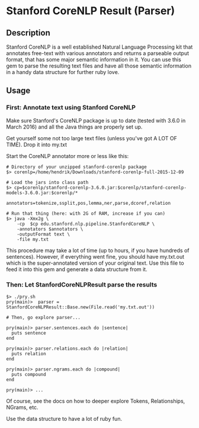 # Stanford CoreNLP Result (Parser)
## Description
Stanford CoreNLP is a well established Natural Language Processing kit that annotates free-text with various annotators and returns a parseable output format, that has some major semantic information in it. You can use this gem to parse the resulting text files and have all those semantic information in a handy data structure for further ruby love.

## Usage

### First: Annotate text using Stanford CoreNLP

Make sure Stanford's CoreNLP package is up to date (tested with 3.6.0 in March
2016) and all the Java things are properly set up.

Get yourself some not too large text files (unless you've got A LOT OF TIME).
Drop it into my.txt

Start the CoreNLP annotator more or less like this:

```
# Directory of your unzipped stanford-corenlp package
$> corenlp=/home/hendrik/Downloads/stanford-corenlp-full-2015-12-09

# Load the jars into class path
$> cp=$corenlp/stanford-corenlp-3.6.0.jar:$corenlp/stanford-corenlp-models-3.6.0.jar:$corenlp/*

annotators=tokenize,ssplit,pos,lemma,ner,parse,dcoref,relation

# Run that thing (here: with 2G of RAM, increase if you can)
$> java -Xmx2g \
    -cp  $cp edu.stanford.nlp.pipeline.StanfordCoreNLP \
    -annotators $annotators \
    -outputFormat text \
    -file my.txt
```

This procedure may take a lot of time (up to hours, if you have hundreds of
sentences). However, if everything went fine, you should have my.txt.out
which is the super-annotated version of your original text. Use this file to
feed it into this gem and generate a data structure from it.


### Then: Let StanfordCoreNLPResult parse the results
```
$> ./pry.sh
pry(main)>  parser = StanfordCoreNLPResult::Base.new(File.read('my.txt.out'))

# Then, go explore parser...

pry(main)> parser.sentences.each do |sentence|
  puts sentence
end

pry(main)> parser.relations.each do |relation|
  puts relation
end

pry(main)> parser.ngrams.each do |compound|
  puts compound
end

pry(main)> ...

```

Of course, see the docs on how to deeper explore Tokens, Relationships, NGrams,
etc.

Use the data structure to have a lot of ruby fun.
